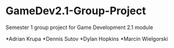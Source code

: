 # GameDev2.1-Group-Project
Semester 1 group project for Game Development 2.1 module

*Adrian Krupa
*Dennis Sutov
*Dylan Hopkins
*Marcin Wielgorski
